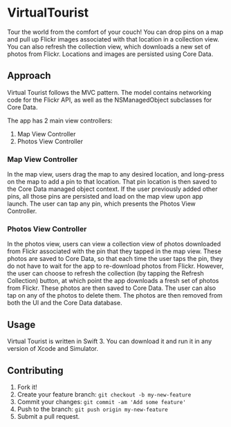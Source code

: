 
# VirtualTourist
Tour the world from the comfort of your couch! You can drop pins on a map and pull up Flickr images associated with that location in a collection view. You can also refresh the collection view, which downloads a new set of photos from Flickr. Locations and images are persisted using Core Data. 

## Approach
Virtual Tourist follows the MVC pattern. The model contains networking code for the Flickr API, as well as the NSManagedObject subclasses for Core Data.

The app has 2 main view controllers:
1. Map View Controller
2. Photos View Controller

### Map View Controller
In the map view, users drag the map to any desired location, and long-press on the map to add a pin to that location. That pin location is then saved to the Core Data managed object context. If the user previously added other pins, all those pins are persisted and load on the map view upon app launch. The user can tap any pin, which presents the Photos View Controller.

### Photos View Controller
In the photos view, users can view a collection view of photos downloaded from Flickr associated with the pin that they tapped in the map view. These photos are saved to Core Data, so that each time the user taps the pin, they do not have to wait for the app to re-download photos from Flickr. However, the user can choose to refresh the collection (by tapping the Refresh Collection) button, at which point the app downloads a fresh set of photos from Flickr. These photos are then saved to Core Data. The user can also tap on any of the photos to delete them. The photos are then removed from both the UI and the Core Data database.

## Usage
Virtual Tourist is written in Swift 3. You can download it and run it in any version of Xcode and Simulator.

## Contributing
1. Fork it!
2. Create your feature branch: `git checkout -b my-new-feature`
3. Commit your changes: `git commit -am 'Add some feature'`
4. Push to the branch: `git push origin my-new-feature`
5. Submit a pull request.
